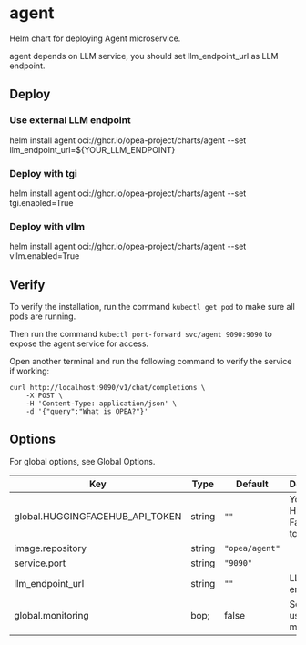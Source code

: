 # agent

Helm chart for deploying Agent microservice.

agent depends on LLM service, you should set llm_endpoint_url as LLM endpoint.

## Deploy

### Use external LLM endpoint

helm install agent oci://ghcr.io/opea-project/charts/agent --set llm_endpoint_url=${YOUR_LLM_ENDPOINT}

### Deploy with tgi

helm install agent oci://ghcr.io/opea-project/charts/agent --set tgi.enabled=True

### Deploy with vllm

helm install agent oci://ghcr.io/opea-project/charts/agent --set vllm.enabled=True

## Verify

To verify the installation, run the command `kubectl get pod` to make sure all pods are running.

Then run the command `kubectl port-forward svc/agent 9090:9090` to expose the agent service for access.

Open another terminal and run the following command to verify the service if working:

```console
curl http://localhost:9090/v1/chat/completions \
    -X POST \
    -H 'Content-Type: application/json' \
    -d '{"query":"What is OPEA?"}'
```

## Options

For global options, see Global Options.

| Key                             | Type   | Default        | Description                     |
| ------------------------------- | ------ | -------------- | ------------------------------- |
| global.HUGGINGFACEHUB_API_TOKEN | string | `""`           | Your own Hugging Face API token |
| image.repository                | string | `"opea/agent"` |                                 |
| service.port                    | string | `"9090"`       |                                 |
| llm_endpoint_url                | string | `""`           | LLM endpoint                    |
| global.monitoring               | bop;   | false          | Service usage metrics           |
